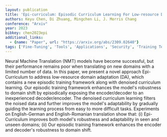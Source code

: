 ```yaml
---
layout: publication
title: 'Epi-curriculum: Episodic Curriculum Learning For Low-resource Domain Adaptation In Neural Machine Translation'
authors: Keyu Chen, Di Zhuang, Mingchen Li, J. Morris Chang
conference: "Arxiv"
year: 2023
bibkey: chen2023epi
additional_links:
  - {name: "Paper", url: "https://arxiv.org/abs/2309.02640"}
tags: ['Fine-Tuning', 'Tools', 'Applications', 'Security', 'Training Techniques']
---
```

Neural Machine Translation (NMT) models have become successful, but their
performance remains poor when translating on new domains with a limited number
of data. In this paper, we present a novel approach Epi-Curriculum to address
low-resource domain adaptation (DA), which contains a new episodic training
framework along with denoised curriculum learning. Our episodic training
framework enhances the model's robustness to domain shift by episodically
exposing the encoder/decoder to an inexperienced decoder/encoder. The denoised
curriculum learning filters the noised data and further improves the model's
adaptability by gradually guiding the learning process from easy to more
difficult tasks. Experiments on English-German and English-Romanian translation
show that: (i) Epi-Curriculum improves both model's robustness and adaptability
in seen and unseen domains; (ii) Our episodic training framework enhances the
encoder and decoder's robustness to domain shift.
